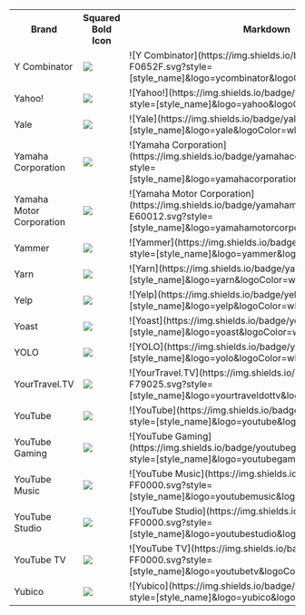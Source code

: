 <table><tr><th>Brand</th><th>Squared Bold Icon</th><th>Markdown </th></tr><tr><td>Y Combinator</td><td><img src='https://img.shields.io/badge/ycombinator-F0652F.svg?style=for-the-badge&logo=ycombinator&logoColor=white' /></td><td>![Y Combinator](https://img.shields.io/badge/ycombinator-F0652F.svg?style=[style_name]&logo=ycombinator&logoColor=white)</td></tr>
<tr><td>Yahoo!</td><td><img src='https://img.shields.io/badge/yahoo-6001D2.svg?style=for-the-badge&logo=yahoo&logoColor=white' /></td><td>![Yahoo!](https://img.shields.io/badge/yahoo-6001D2.svg?style=[style_name]&logo=yahoo&logoColor=white)</td></tr>
<tr><td>Yale</td><td><img src='https://img.shields.io/badge/yale-FFD900.svg?style=for-the-badge&logo=yale&logoColor=white' /></td><td>![Yale](https://img.shields.io/badge/yale-FFD900.svg?style=[style_name]&logo=yale&logoColor=white)</td></tr>
<tr><td>Yamaha Corporation</td><td><img src='https://img.shields.io/badge/yamahacorporation-4B1E78.svg?style=for-the-badge&logo=yamahacorporation&logoColor=white' /></td><td>![Yamaha Corporation](https://img.shields.io/badge/yamahacorporation-4B1E78.svg?style=[style_name]&logo=yamahacorporation&logoColor=white)</td></tr>
<tr><td>Yamaha Motor Corporation</td><td><img src='https://img.shields.io/badge/yamahamotorcorporation-E60012.svg?style=for-the-badge&logo=yamahamotorcorporation&logoColor=white' /></td><td>![Yamaha Motor Corporation](https://img.shields.io/badge/yamahamotorcorporation-E60012.svg?style=[style_name]&logo=yamahamotorcorporation&logoColor=white)</td></tr>
<tr><td>Yammer</td><td><img src='https://img.shields.io/badge/yammer-106EBE.svg?style=for-the-badge&logo=yammer&logoColor=white' /></td><td>![Yammer](https://img.shields.io/badge/yammer-106EBE.svg?style=[style_name]&logo=yammer&logoColor=white)</td></tr>
<tr><td>Yarn</td><td><img src='https://img.shields.io/badge/yarn-2C8EBB.svg?style=for-the-badge&logo=yarn&logoColor=white' /></td><td>![Yarn](https://img.shields.io/badge/yarn-2C8EBB.svg?style=[style_name]&logo=yarn&logoColor=white)</td></tr>
<tr><td>Yelp</td><td><img src='https://img.shields.io/badge/yelp-D32323.svg?style=for-the-badge&logo=yelp&logoColor=white' /></td><td>![Yelp](https://img.shields.io/badge/yelp-D32323.svg?style=[style_name]&logo=yelp&logoColor=white)</td></tr>
<tr><td>Yoast</td><td><img src='https://img.shields.io/badge/yoast-A4286A.svg?style=for-the-badge&logo=yoast&logoColor=white' /></td><td>![Yoast](https://img.shields.io/badge/yoast-A4286A.svg?style=[style_name]&logo=yoast&logoColor=white)</td></tr>
<tr><td>YOLO</td><td><img src='https://img.shields.io/badge/yolo-00FFFF.svg?style=for-the-badge&logo=yolo&logoColor=white' /></td><td>![YOLO](https://img.shields.io/badge/yolo-00FFFF.svg?style=[style_name]&logo=yolo&logoColor=white)</td></tr>
<tr><td>YourTravel.TV</td><td><img src='https://img.shields.io/badge/yourtraveldottv-F79025.svg?style=for-the-badge&logo=yourtraveldottv&logoColor=white' /></td><td>![YourTravel.TV](https://img.shields.io/badge/yourtraveldottv-F79025.svg?style=[style_name]&logo=yourtraveldottv&logoColor=white)</td></tr>
<tr><td>YouTube</td><td><img src='https://img.shields.io/badge/youtube-FF0000.svg?style=for-the-badge&logo=youtube&logoColor=white' /></td><td>![YouTube](https://img.shields.io/badge/youtube-FF0000.svg?style=[style_name]&logo=youtube&logoColor=white)</td></tr>
<tr><td>YouTube Gaming</td><td><img src='https://img.shields.io/badge/youtubegaming-FF0000.svg?style=for-the-badge&logo=youtubegaming&logoColor=white' /></td><td>![YouTube Gaming](https://img.shields.io/badge/youtubegaming-FF0000.svg?style=[style_name]&logo=youtubegaming&logoColor=white)</td></tr>
<tr><td>YouTube Music</td><td><img src='https://img.shields.io/badge/youtubemusic-FF0000.svg?style=for-the-badge&logo=youtubemusic&logoColor=white' /></td><td>![YouTube Music](https://img.shields.io/badge/youtubemusic-FF0000.svg?style=[style_name]&logo=youtubemusic&logoColor=white)</td></tr>
<tr><td>YouTube Studio</td><td><img src='https://img.shields.io/badge/youtubestudio-FF0000.svg?style=for-the-badge&logo=youtubestudio&logoColor=white' /></td><td>![YouTube Studio](https://img.shields.io/badge/youtubestudio-FF0000.svg?style=[style_name]&logo=youtubestudio&logoColor=white)</td></tr>
<tr><td>YouTube TV</td><td><img src='https://img.shields.io/badge/youtubetv-FF0000.svg?style=for-the-badge&logo=youtubetv&logoColor=white' /></td><td>![YouTube TV](https://img.shields.io/badge/youtubetv-FF0000.svg?style=[style_name]&logo=youtubetv&logoColor=white)</td></tr>
<tr><td>Yubico</td><td><img src='https://img.shields.io/badge/yubico-84BD00.svg?style=for-the-badge&logo=yubico&logoColor=white' /></td><td>![Yubico](https://img.shields.io/badge/yubico-84BD00.svg?style=[style_name]&logo=yubico&logoColor=white)</td></tr>
</table></details>
